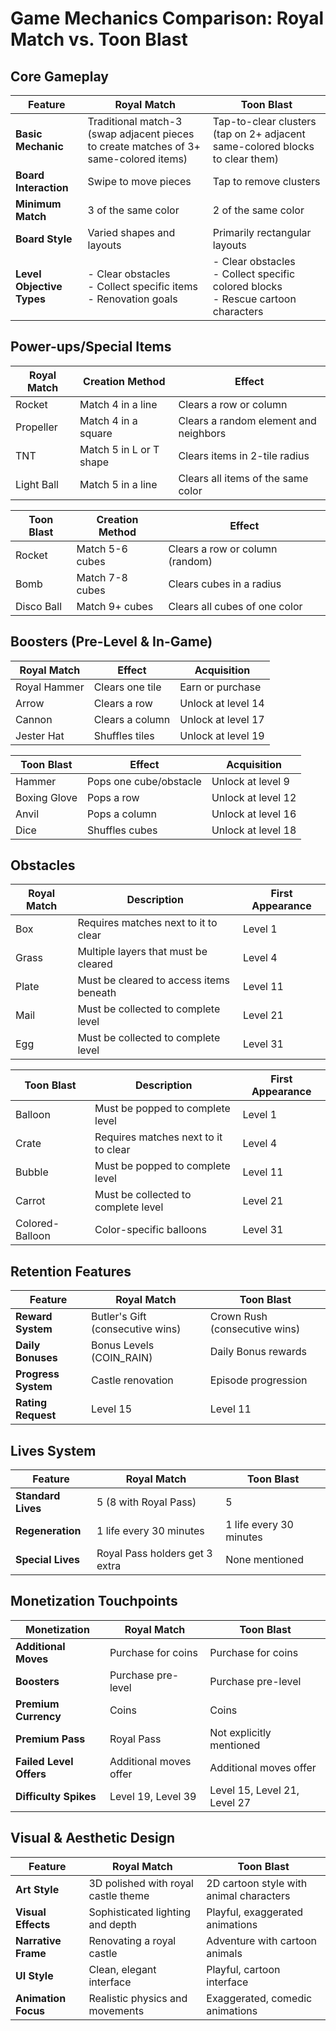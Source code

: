 # Game Mechanics Comparison: Royal Match vs. Toon Blast

## Core Gameplay

| Feature | Royal Match | Toon Blast |
|---------|------------|------------|
| **Basic Mechanic** | Traditional match-3 (swap adjacent pieces to create matches of 3+ same-colored items) | Tap-to-clear clusters (tap on 2+ adjacent same-colored blocks to clear them) |
| **Board Interaction** | Swipe to move pieces | Tap to remove clusters |
| **Minimum Match** | 3 of the same color | 2 of the same color |
| **Board Style** | Varied shapes and layouts | Primarily rectangular layouts |
| **Level Objective Types** | - Clear obstacles<br>- Collect specific items<br>- Renovation goals | - Clear obstacles<br>- Collect specific colored blocks<br>- Rescue cartoon characters |

## Power-ups/Special Items

| Royal Match | Creation Method | Effect |
|-------------|-----------------|--------|
| Rocket | Match 4 in a line | Clears a row or column |
| Propeller | Match 4 in a square | Clears a random element and neighbors |
| TNT | Match 5 in L or T shape | Clears items in 2-tile radius |
| Light Ball | Match 5 in a line | Clears all items of the same color |

| Toon Blast | Creation Method | Effect |
|------------|-----------------|--------|
| Rocket | Match 5-6 cubes | Clears a row or column (random) |
| Bomb | Match 7-8 cubes | Clears cubes in a radius |
| Disco Ball | Match 9+ cubes | Clears all cubes of one color |

## Boosters (Pre-Level & In-Game)

| Royal Match | Effect | Acquisition |
|-------------|--------|-------------|
| Royal Hammer | Clears one tile | Earn or purchase |
| Arrow | Clears a row | Unlock at level 14 |
| Cannon | Clears a column | Unlock at level 17 |
| Jester Hat | Shuffles tiles | Unlock at level 19 |

| Toon Blast | Effect | Acquisition |
|------------|--------|-------------|
| Hammer | Pops one cube/obstacle | Unlock at level 9 |
| Boxing Glove | Pops a row | Unlock at level 12 |
| Anvil | Pops a column | Unlock at level 16 |
| Dice | Shuffles cubes | Unlock at level 18 |

## Obstacles

| Royal Match | Description | First Appearance |
|-------------|-------------|------------------|
| Box | Requires matches next to it to clear | Level 1 |
| Grass | Multiple layers that must be cleared | Level 4 |
| Plate | Must be cleared to access items beneath | Level 11 |
| Mail | Must be collected to complete level | Level 21 |
| Egg | Must be collected to complete level | Level 31 |

| Toon Blast | Description | First Appearance |
|------------|-------------|------------------|
| Balloon | Must be popped to complete level | Level 1 |
| Crate | Requires matches next to it to clear | Level 4 |
| Bubble | Must be popped to complete level | Level 11 |
| Carrot | Must be collected to complete level | Level 21 |
| Colored-Balloon | Color-specific balloons | Level 31 |

## Retention Features

| Feature | Royal Match | Toon Blast |
|---------|------------|------------|
| **Reward System** | Butler's Gift (consecutive wins) | Crown Rush (consecutive wins) |
| **Daily Bonuses** | Bonus Levels (COIN_RAIN) | Daily Bonus rewards |
| **Progress System** | Castle renovation | Episode progression |
| **Rating Request** | Level 15 | Level 11 |

## Lives System

| Feature | Royal Match | Toon Blast |
|---------|------------|------------|
| **Standard Lives** | 5 (8 with Royal Pass) | 5 |
| **Regeneration** | 1 life every 30 minutes | 1 life every 30 minutes |
| **Special Lives** | Royal Pass holders get 3 extra | None mentioned |

## Monetization Touchpoints

| Monetization | Royal Match | Toon Blast |
|--------------|------------|------------|
| **Additional Moves** | Purchase for coins | Purchase for coins |
| **Boosters** | Purchase pre-level | Purchase pre-level |
| **Premium Currency** | Coins | Coins |
| **Premium Pass** | Royal Pass | Not explicitly mentioned |
| **Failed Level Offers** | Additional moves offer | Additional moves offer |
| **Difficulty Spikes** | Level 19, Level 39 | Level 15, Level 21, Level 27 |

## Visual & Aesthetic Design

| Feature | Royal Match | Toon Blast |
|---------|------------|------------|
| **Art Style** | 3D polished with royal castle theme | 2D cartoon style with animal characters |
| **Visual Effects** | Sophisticated lighting and depth | Playful, exaggerated animations |
| **Narrative Frame** | Renovating a royal castle | Adventure with cartoon animals |
| **UI Style** | Clean, elegant interface | Playful, cartoon interface |
| **Animation Focus** | Realistic physics and movements | Exaggerated, comedic animations |
